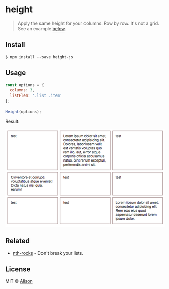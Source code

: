 # height
> Apply the same height for your columns. Row by row. It's not a grid. See an example [below](https://github.com/alisonmonteiro/height#usage).


## Install

```
$ npm install --save height-js
```


## Usage

```javascript
const options = {
  columns: 3,
  listElem: '.list .item'
};

Height(options);
```

Result:

![screenshot](./example/screenshot.png)


## Related

- [nth-rocks](https://github.com/alisonmonteiro/nth-rocks) - Don't break your lists.


## License

MIT © [Alison](http://alisonmonteiro.com.br)
